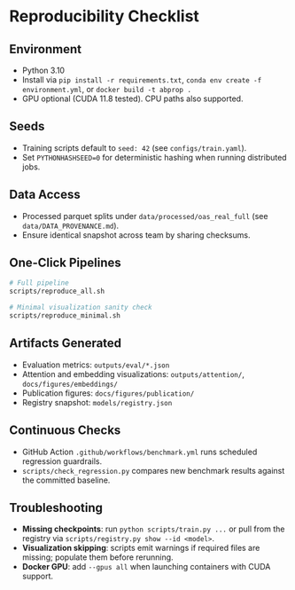 # Reproducibility Checklist

## Environment
- Python 3.10
- Install via `pip install -r requirements.txt`, `conda env create -f environment.yml`, or `docker build -t abprop .`
- GPU optional (CUDA 11.8 tested). CPU paths also supported.

## Seeds
- Training scripts default to `seed: 42` (see `configs/train.yaml`).
- Set `PYTHONHASHSEED=0` for deterministic hashing when running distributed jobs.

## Data Access
- Processed parquet splits under `data/processed/oas_real_full` (see `data/DATA_PROVENANCE.md`).
- Ensure identical snapshot across team by sharing checksums.

## One-Click Pipelines

```bash
# Full pipeline
scripts/reproduce_all.sh

# Minimal visualization sanity check
scripts/reproduce_minimal.sh
```

## Artifacts Generated
- Evaluation metrics: `outputs/eval/*.json`
- Attention and embedding visualizations: `outputs/attention/`, `docs/figures/embeddings/`
- Publication figures: `docs/figures/publication/`
- Registry snapshot: `models/registry.json`

## Continuous Checks
- GitHub Action `.github/workflows/benchmark.yml` runs scheduled regression guardrails.
- `scripts/check_regression.py` compares new benchmark results against the committed baseline.

## Troubleshooting
- **Missing checkpoints**: run `python scripts/train.py ...` or pull from the registry via `scripts/registry.py show --id <model>`.
- **Visualization skipping**: scripts emit warnings if required files are missing; populate them before rerunning.
- **Docker GPU**: add `--gpus all` when launching containers with CUDA support.
